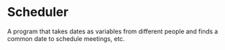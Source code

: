 # Scheduler
A program that takes dates as variables from different people and finds a common date to schedule meetings, etc.
